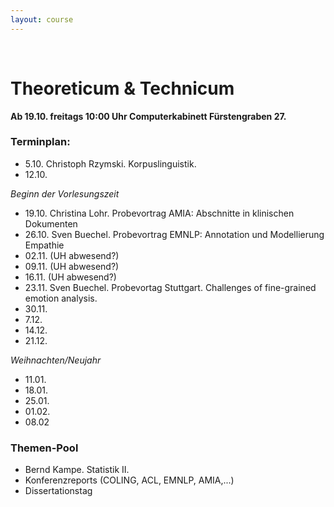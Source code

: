 ```yaml
---
layout: course
---
```


<br>

# Theoreticum & Technicum

**Ab 19.10. freitags 10:00 Uhr Computerkabinett Fürstengraben 27.**

### Terminplan:

* 5.10. Christoph Rzymski. Korpuslinguistik.
* 12.10.

*Beginn der Vorlesungszeit*

* 19.10. Christina Lohr. Probevortrag AMIA: Abschnitte in klinischen Dokumenten
* 26.10. Sven Buechel. Probevortrag EMNLP: Annotation und Modellierung Empathie 
* 02.11. (UH abwesend?)
* 09.11. (UH abwesend?)
* 16.11. (UH abwesend?)
* 23.11. Sven Buechel. Probevortag Stuttgart. Challenges of fine-grained emotion analysis.
* 30.11. 
* 7.12.
* 14.12.
* 21.12.

*Weihnachten/Neujahr*

* 11.01.
* 18.01.
* 25.01.
* 01.02.
* 08.02

### Themen-Pool
* Bernd Kampe. Statistik II.
* Konferenzreports (COLING, ACL, EMNLP, AMIA,...)
* Dissertationstag
